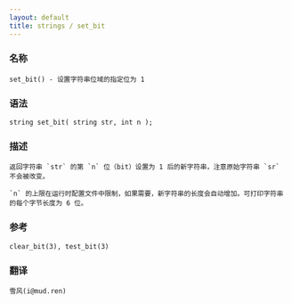 ```yaml
---
layout: default
title: strings / set_bit
---
```


### 名称

    set_bit() - 设置字符串位域的指定位为 1

### 语法

    string set_bit( string str, int n );

### 描述

    返回字符串 `str` 的第 `n` 位（bit）设置为 1 后的新字符串，注意原始字符串 `sr` 不会被改变。

    `n` 的上限在运行时配置文件中限制，如果需要，新字符串的长度会自动增加。可打印字符串的每个字节长度为 6 位。

### 参考

    clear_bit(3), test_bit(3)

### 翻译

    雪风(i@mud.ren)
